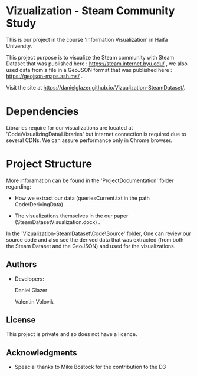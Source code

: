 

# Vizualization - Steam Community Study
This is our project in the course 'Information Visualization' in Haifa University.

This project purpose is to visualize the Steam community with Steam Dataset that was published here : https://steam.internet.byu.edu/ ,
we also used data from a file in a GeoJSON format that was published here : https://geojson-maps.ash.ms/ . 

Visit the site at https://danielglazer.github.io/Vizualization-SteamDataset/.

# Dependencies

Libraries require for our visualizations are located at 
'Code\VisualizingData\Libraries' but internet connection is required due to several CDNs. 
We can assure performance only in Chrome browser. 

# Project Structure
 
More inforamation can be found in the 'ProjectDocumentation' folder regarding:

- How we extract our data (queriesCurrent.txt in the path Code\DerivingData) . 

- The visualizations themselves in the our paper (SteamDatasetVisualization.docx) . 

In the 'Vizualization-SteamDataset\Code\Source' folder, 
One can review our source code and also see the derived data that was extracted
(from both the Steam Dataset and the GeoJSON) and used for the visualizations.


## Authors

* Developers:

  Daniel Glazer
  
  Valentin Volovik

## License

This project is private and so does not have a licence.

## Acknowledgments

* Speacial thanks to Mike Bostock for the contribution to the D3



